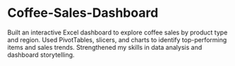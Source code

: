 # Coffee-Sales-Dashboard
Built an interactive Excel dashboard to explore coffee sales by product type and region. Used PivotTables, slicers, and charts to identify top-performing items and sales trends. Strengthened my skills in data analysis and dashboard storytelling.
